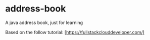 # address-book
A java address book, just for learning



Based on the follow tutorial: 
[https://fullstackclouddeveloper.com/]
